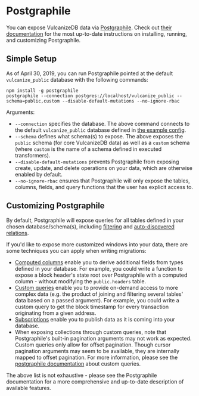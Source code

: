 # Postgraphile

You can expose VulcanizeDB data via [Postgraphile](https://github.com/graphile/postgraphile).
Check out [their documentation](https://www.graphile.org/postgraphile/) for the most up-to-date instructions on installing, running, and customizing Postgraphile.

## Simple Setup

As of April 30, 2019, you can run Postgraphile pointed at the default `vulcanize_public` database with the following commands:

```
npm install -g postgraphile
postgraphile --connection postgres://localhost/vulcanize_public --schema=public,custom --disable-default-mutations --no-ignore-rbac
```

Arguments:
- `--connection` specifies the database. The above command connects to the default `vulcanize_public` database 
defined in [the example config](../environments/public.toml.example).
- `--schema` defines what schema(s) to expose. The above exposes the `public` schema (for core VulcanizeDB data) as well as a `custom` schema (where `custom` is the name of a schema defined in executed transformers).
- `--disable-default-mutations` prevents Postgraphile from exposing create, update, and delete operations on your data, which are otherwise enabled by default.
- `--no-ignore-rbac` ensures that Postgraphile will only expose the tables, columns, fields, and query functions that the user has explicit access to.

## Customizing Postgraphile

By default, Postgraphile will expose queries for all tables defined in your chosen database/schema(s), including [filtering](https://www.graphile.org/postgraphile/filtering/) and [auto-discovered relations](https://www.graphile.org/postgraphile/relations/).

If you'd like to expose more customized windows into your data, there are some techniques you can apply when writing migrations:

- [Computed columns](https://www.graphile.org/postgraphile/computed-columns/) enable you to derive additional fields from types defined in your database.
For example, you could write a function to expose a block header's state root over Postgraphile with a computed column - without modifying the `public.headers` table.
- [Custom queries](https://www.graphile.org/postgraphile/custom-queries/) enable you to provide on-demand access to more complex data (e.g. the product of joining and filtering several tables' data based on a passed argument).
For example, you could write a custom query to get the block timestamp for every transaction originating from a given address.
- [Subscriptions](https://www.graphile.org/postgraphile/subscriptions/) enable you to publish data as it is coming into your database.
- When exposing collections through custom queries, note that Postgraphile's built-in pagination arguments may not work as expected. 
Custom queries only allow for offset pagination. Though cursor pagination arguments may seem to be available, they are internally mapped
 to offset pagination. For more information, please see the [postgraphile documentation](https://www.graphile.org/postgraphile/custom-queries/#advice) about custom queries.

The above list is not exhaustive - please see the Postgraphile documentation for a more comprehensive and up-to-date description of available features.
